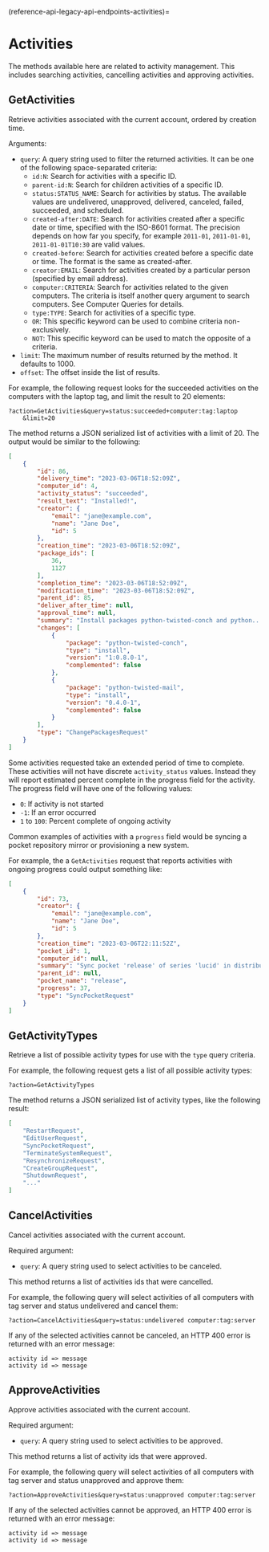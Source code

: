 (reference-api-legacy-api-endpoints-activities)=
# Activities


The methods available here are related to activity management. This includes searching activities, cancelling activities and approving activities.

## GetActivities

Retrieve activities associated with the current account, ordered by creation time.

Arguments:

- `query`: A query string used to filter the returned activities. It can be one of the following space-separated criteria:
    - `id:N`: Search for activities with a specific ID.
    - `parent-id:N`: Search for children activities of a specific ID.
    - `status:STATUS_NAME`: Search for activities by status. The available values are undelivered, unapproved, delivered, canceled, failed, succeeded, and scheduled.
    - `created-after:DATE`: Search for activities created after a specific date or time, specified with the ISO-8601 format. The precision depends on how far you specify, for example `2011-01`, `2011-01-01`, `2011-01-01T10:30` are valid values.
    - `created-before`: Search for activities created before a specific date or time. The format is the same as created-after.
    - `creator:EMAIL`: Search for activities created by a particular person (specified by email address).
    - `computer:CRITERIA`: Search for activities related to the given computers. The criteria is itself another query argument to search computers. See Computer Queries for details.
    - `type:TYPE`: Search for activities of a specific type.
    - `OR`: This specific keyword can be used to combine criteria non-exclusively.
    - `NOT`: This specific keyword can be used to match the opposite of a criteria.
- `limit`: The maximum number of results returned by the method. It defaults to 1000.
- `offset`: The offset inside the list of results.

For example, the following request looks for the succeeded activities on the computers with the laptop tag, and limit the result to 20 elements:

```text
?action=GetActivities&query=status:succeeded+computer:tag:laptop
    &limit=20
```

The method returns a JSON serialized list of activities with a limit of 20. The output would be similar to the following:

```JSON
[
    {
        "id": 86,
        "delivery_time": "2023-03-06T18:52:09Z",
        "computer_id": 4,
        "activity_status": "succeeded",
        "result_text": "Installed!",
        "creator": {
            "email": "jane@example.com",
            "name": "Jane Doe",
            "id": 5
        },
        "creation_time": "2023-03-06T18:52:09Z",
        "package_ids": [
            36,
            1127
        ],
        "completion_time": "2023-03-06T18:52:09Z",
        "modification_time": "2023-03-06T18:52:09Z",
        "parent_id": 85,
        "deliver_after_time": null,
        "approval_time": null,
        "summary": "Install packages python-twisted-conch and python...",
        "changes": [
            {
                "package": "python-twisted-conch",
                "type": "install",
                "version": "1:0.8.0-1",
                "complemented": false
            },
            {
                "package": "python-twisted-mail",
                "type": "install",
                "version": "0.4.0-1",
                "complemented": false
            }
        ],
        "type": "ChangePackagesRequest"
    }
]
```

Some activities requested take an extended period of time to complete. These activities will not have discrete `activity_status` values. Instead they will report estimated percent complete in the progress field for the activity. The progress field will have one of the following values:

- `0`: If activity is not started
- `-1`: If an error occurred
- `1` to `100`: Percent complete of ongoing activity

Common examples of activities with a `progress` field would be syncing a pocket repository mirror or provisioning a new system.

For example, the a `GetActivities` request that reports activities with ongoing progress could output something like:

```json
[
    {
        "id": 73,
        "creator": {
            "email": "jane@example.com",
            "name": "Jane Doe",
            "id": 5
        },
        "creation_time": "2023-03-06T22:11:52Z",
        "pocket_id": 1,
        "computer_id": null,
        "summary": "Sync pocket 'release' of series 'lucid' in distribution 'ubuntu'",
        "parent_id": null,
        "pocket_name": "release",
        "progress": 37,
        "type": "SyncPocketRequest"
    }
]
```

## GetActivityTypes

Retrieve a list of possible activity types for use with the `type` query criteria.

For example, the following request gets a list of all possible activity types:

```text
?action=GetActivityTypes
```

The method returns a JSON serialized list of activity types, like the following result:

```json
[
    "RestartRequest",
    "EditUserRequest",
    "SyncPocketRequest",
    "TerminateSystemRequest",
    "ResynchronizeRequest",
    "CreateGroupRequest",
    "ShutdownRequest",
    "..."
]
```

## CancelActivities

Cancel activities associated with the current account.

Required argument:

- `query`: A query string used to select activities to be canceled.

This method returns a list of activities ids that were cancelled.

For example, the following query will select activities of all computers with tag server and status undelivered and cancel them:

```text
?action=CancelActivities&query=status:undelivered computer:tag:server
```

If any of the selected activities cannot be canceled, an HTTP 400 error is returned with an error message:

```text
activity id => message 
activity id => message 
```

## ApproveActivities

Approve activities associated with the current account.

Required argument:

- `query`: A query string used to select activities to be approved.

This method returns a list of activity ids that were approved.

For example, the following query will select activities of all computers with tag server and status unapproved and approve them:

```text
?action=ApproveActivities&query=status:unapproved computer:tag:server
```

If any of the selected activities cannot be approved, an HTTP 400 error is returned with an error message:

```text
activity id => message 
activity id => message 
```

